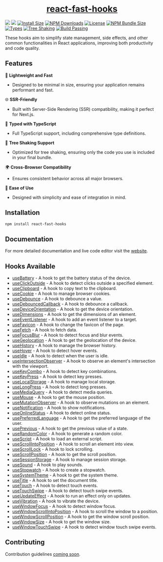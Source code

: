 


<h1 align="center">   
    <a href="https://jpranays.github.io/react-fast-hooks/">react-fast-hooks<a>     
</h1>
<p >
  <a href="https://github.com/jpranays/react-fast-hooks"><img src="https://img.shields.io/badge/-GitHub-323232?style=flat&logo=github&logoColor=white"/></a>
  <a href="https://npmjs.org/package/react-fast-hooks"><img src="https://img.shields.io/badge/-NPM-bb2222?style=flat&logo=npm"/></a>
  <a href="https://packagephobia.com/result?p=react-fast-hooks"><img src="https://packagephobia.com/badge?p=react-fast-hooks" alt="Install Size"/></a>
  <a href="https://npmcharts.com/compare/react-fast-hooks?minimal=true"><img src="https://img.shields.io/npm/dw/react-fast-hooks.svg?label=Downloads" alt="NPM Downloads"/></a>
  <a href="https://github.com/jpranays/react-fast-hooks/blob/master/LICENSE"><img src="https://badgen.net/badge/License/MIT/blue" alt="License"/></a>
  <a href="https://bundlephobia.com/result?p=react-fast-hooks"><img src="https://img.shields.io/bundlephobia/minzip/react-fast-hooks" alt="NPM Bundle Size"/></a>
  <a href="https://www.npmjs.com/package/react-fast-hooks"><img src="https://flat.badgen.net/npm/types/react-fast-hooks/" alt="Types"/></a>
  <a href="https://bundlephobia.com/result?p=react-fast-hooks"><img src="https://flat.badgen.net/bundlephobia/tree-shaking/react-fast-hooks" alt="Tree Shaking"/></a>
  <a href="https://github.com/jpranays/react-fast-hooks/actions/workflows/deploy.yml"><img src="https://img.shields.io/badge/Build%20Passing-007ec6?style=flat&logo=github" alt="Build Passing"/></a>
</p>


<p>These hooks aim to simplify state management, side effects, and other common functionalities in React applications, improving both productivity and code quality.</p>

## Features

🚀 **Lightweight and Fast**

- Designed to be minimal in size, ensuring your application remains performant and fast.

🌐 **SSR-Friendly**

- Built with Server-Side Rendering (SSR) compatibility, making it perfect for Next.js.

📝 **Typed with TypeScript**

- Full TypeScript support, including comprehensive type definitions.

🌲 **Tree Shaking Support**

- Optimized for tree shaking, ensuring only the code you use is included in your final bundle.

🌍 **Cross-Browser Compatibility**

- Ensures consistent behavior across all major browsers.

🔧 **Ease of Use**

- Designed with simplicity and ease of integration in mind.

## Installation

```bash
npm install react-fast-hooks
```

## Documentation

For more detailed documentation and live code editor visit the [website](https://jpranays.github.io/react-fast-hooks/).

## Hooks Available

- [useBattery](https://jpranays.github.io/react-fast-hooks/docs/hooks/useBattery) - A hook to get the battery status of the device.
- [useClickOutside](https://jpranays.github.io/react-fast-hooks/docs/hooks/useClickOutside) - A hook to detect clicks outside a specified element.
- [useClipboard](https://jpranays.github.io/react-fast-hooks/docs/hooks/useClipboard) - A hook to copy text to the clipboard.
- [useCookie](https://jpranays.github.io/react-fast-hooks/docs/hooks/useCookie) - A hook to manage browser cookies.
- [useDebounce](https://jpranays.github.io/react-fast-hooks/docs/hooks/useDebounce) - A hook to debounce a value.
- [useDebouncedCallback](https://jpranays.github.io/react-fast-hooks/docs/hooks/useDebouncedCallback) - A hook to debounce a callback.
- [useDeviceOrientation](https://jpranays.github.io/react-fast-hooks/docs/hooks/useDeviceOrientation) - A hook to get the device orientation.
- [useDimensions](https://jpranays.github.io/react-fast-hooks/docs/hooks/useDimensions) - A hook to get the dimensions of an element.
- [useEventListener](https://jpranays.github.io/react-fast-hooks/docs/hooks/useEventListener) - A hook to add an event listener to a target.
- [useFavicon](https://jpranays.github.io/react-fast-hooks/docs/hooks/useFavicon) - A hook to change the favicon of the page.
- [useFetch](https://jpranays.github.io/react-fast-hooks/docs/hooks/useFetch) - A hook to fetch data.
- [useFocusBlur](https://jpranays.github.io/react-fast-hooks/docs/hooks/useFocusBlur) - A hook to detect focus and blur events.
- [useGeolocation](https://jpranays.github.io/react-fast-hooks/docs/hooks/useGeolocation) - A hook to get the geolocation of the device.
- [useHistory](https://jpranays.github.io/react-fast-hooks/docs/hooks/useHistory) - A hook to manage the browser history.
- [useHover](https://jpranays.github.io/react-fast-hooks/docs/hooks/useHover) - A hook to detect hover events.
- [useIdle](https://jpranays.github.io/react-fast-hooks/docs/hooks/useIdle) - A hook to detect when the user is idle.
- [useIntersectionObserver](https://jpranays.github.io/react-fast-hooks/docs/hooks/useIntersectionObserver) - A hook to observe an element's intersection with the viewport.
- [useKeyCombo](https://jpranays.github.io/react-fast-hooks/docs/hooks/useKeyCombo) - A hook to detect key combinations.
- [useKeyPress](https://jpranays.github.io/react-fast-hooks/docs/hooks/useKeyPress) - A hook to detect key presses.
- [useLocalStorage](https://jpranays.github.io/react-fast-hooks/docs/hooks/useLocalStorage) - A hook to manage local storage.
- [useLongPress](https://jpranays.github.io/react-fast-hooks/docs/hooks/useLongPress) - A hook to detect long presses.
- [useMediaQuery](https://jpranays.github.io/react-fast-hooks/docs/hooks/useMediaQuery) - A hook to detect media queries.
- [useMouse](https://jpranays.github.io/react-fast-hooks/docs/hooks/useMouse) - A hook to get the mouse position.
- [useMutationObserver](https://jpranays.github.io/react-fast-hooks/docs/hooks/useMutationObserver) - A hook to observe mutations on an element.
- [useNotification](https://jpranays.github.io/react-fast-hooks/docs/hooks/useNotification) - A hook to show notifications.
- [useOnlineStatus](https://jpranays.github.io/react-fast-hooks/docs/hooks/useOnlineStatus) - A hook to detect online status.
- [usePreferredLanguage](https://jpranays.github.io/react-fast-hooks/docs/hooks/usePreferredLanguage) - A hook to get the preferred language of the user.
- [usePrevious](https://jpranays.github.io/react-fast-hooks/docs/hooks/usePrevious) - A hook to get the previous value of a state.
- [useRandomColor](https://jpranays.github.io/react-fast-hooks/docs/hooks/useRandomColor) - A hook to generate a random color.
- [useScript](https://jpranays.github.io/react-fast-hooks/docs/hooks/useScript) - A hook to load an external script.
- [useScrollIntoPosition](https://jpranays.github.io/react-fast-hooks/docs/hooks/useScrollIntoPosition) - A hook to scroll an element into view.
- [useScrollLock](https://jpranays.github.io/react-fast-hooks/docs/hooks/useScrollLock) - A hook to lock scrolling.
- [useScrollPosition](https://jpranays.github.io/react-fast-hooks/docs/hooks/useScrollPosition) - A hook to get the scroll position.
- [useSessionStorage](https://jpranays.github.io/react-fast-hooks/docs/hooks/useSessionStorage) - A hook to manage session storage.
- [useSound](https://jpranays.github.io/react-fast-hooks/docs/hooks/useSound) - A hook to play sounds.
- [useStopwatch](https://jpranays.github.io/react-fast-hooks/docs/hooks/useStopwatch) - A hook to create a stopwatch.
- [useSystemTheme](https://jpranays.github.io/react-fast-hooks/docs/hooks/useSystemTheme) - A hook to get the system theme.
- [useTitle](https://jpranays.github.io/react-fast-hooks/docs/hooks/useTitle) - A hook to set the document title.
- [useTouch](https://jpranays.github.io/react-fast-hooks/docs/hooks/useTouch) - A hook to detect touch events.
- [useTouchSwipe](https://jpranays.github.io/react-fast-hooks/docs/hooks/useTouchSwipe) - A hook to detect touch swipe events.
- [useUpdateEffect](https://jpranays.github.io/react-fast-hooks/docs/hooks/useUpdateEffect) - A hook to run an effect only on updates.
- [useVibration](https://jpranays.github.io/react-fast-hooks/docs/hooks/useVibration) - A hook to vibrate the device.
- [useWindowFocus](https://jpranays.github.io/react-fast-hooks/docs/hooks/useWindowFocus) - A hook to detect window focus.
- [useWindowScrollIntoPosition](https://jpranays.github.io/react-fast-hooks/docs/hooks/useWindowScrollIntoPosition) - A hook to scroll the window to a position.
- [useWindowScrollPosition](https://jpranays.github.io/react-fast-hooks/docs/hooks/useWindowScrollPosition) - A hook to get the window scroll position.
- [useWindowSize](https://jpranays.github.io/react-fast-hooks/docs/hooks/useWindowSize) - A hook to get the window size.
- [useWindowTouchSwipe](https://jpranays.github.io/react-fast-hooks/docs/hooks/useWindowTouchSwipe) - A hook to detect window touch swipe events.

## Contributing

Contribution guidelines [coming soon]().
